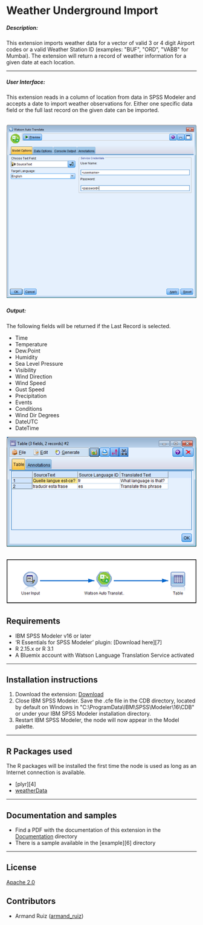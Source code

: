 # Weather Underground Import
##### Description:

This extension imports weather data for a vector of valid 3 or 4 digit Airport codes or a valid Weather Station ID (examples: "BUF", "ORD", "VABB" for Mumbai).    The extension will return a record of weather information for a given date at each location. 

---

##### User Interface:

This extension reads in a column of location from data in SPSS Modeler and accepts a date to import weather observations for.  Either one specific data field or the full last record on the given date can be imported.

![Dialog](https://raw.githubusercontent.com/IBMPredictiveAnalytics/Watson-Auto-Translate/master/Screenshot/Illustration1.png)
---
##### Output:

The following fields will be returned if the Last Record is selected.

- Time
- Temperature
- Dew.Point
- Humidity
- Sea Level Pressure
- Visibility
- Wind Direction
- Wind Speed
- Gust Speed
- Precipitation
- Events
- Conditions
- Wind Dir Degrees
- DateUTC
- DateTime


![Output](https://raw.githubusercontent.com/IBMPredictiveAnalytics/Watson-Auto-Translate/master/Screenshot/Illustration2.png)

![Stream](https://raw.githubusercontent.com/IBMPredictiveAnalytics/Watson-Auto-Translate/master/Screenshot/Illustration3.png)
---
Requirements
----
- IBM SPSS Modeler v16 or later
- ‘R Essentials for SPSS Modeler’ plugin: [Download here][7]
 -  R 2.15.x or R 3.1
- A Bluemix account with Watson Language Translation Service activated

---
Installation instructions
----
1. Download the extension: [Download][3] 
2. Close IBM SPSS Modeler. Save the .cfe file in the CDB directory, located by default on Windows in "C:\ProgramData\IBM\SPSS\Modeler\16\CDB" or under your IBM SPSS Modeler installation directory.
3. Restart IBM SPSS Modeler, the node will now appear in the Model palette.

---
R Packages used
----
The R packages will be installed the first time the node is used as long as an Internet connection is available.
- [plyr][4]
- [weatherData][9]
 
---
Documentation and samples
----
- Find a PDF with the documentation of this extension in the [Documentation][5] directory
- There is a sample available in the [example][6] directory


---
License
----

[Apache 2.0][1]


Contributors
----

  - Armand Ruiz ([armand_ruiz](https://twitter.com/armand_ruiz))


[1]: http://www.apache.org/licenses/LICENSE-2.0.html
[3]: 
[4]:https://cran.r-project.org/web/packages/plyr/
[5]:
[6]:
[8]: https://developer.ibm.com/predictiveanalytics/downloads/
[9]: https://cran.r-project.org/web/packages/weatherData/